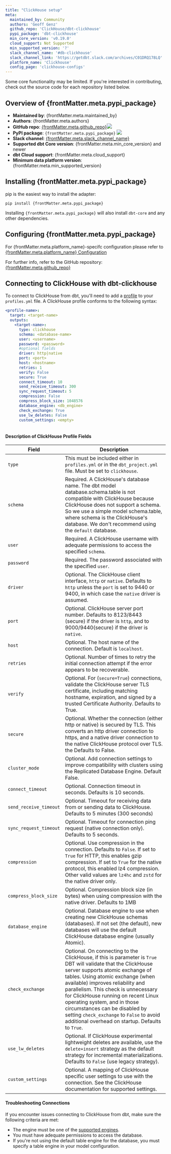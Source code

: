 ```yaml
---
title: "ClickHouse setup"
meta:
  maintained_by: Community
  authors: 'Geoff Genz'
  github_repo: 'ClickHouse/dbt-clickhouse'
  pypi_package: 'dbt-clickhouse'
  min_core_version: 'v0.19.0'
  cloud_support: Not Supported
  min_supported_version: '?'
  slack_channel_name: '#db-clickhouse'
  slack_channel_link: 'https://getdbt.slack.com/archives/C01DRQ178LQ'
  platform_name: 'Clickhouse'
  config_page: 'clickhouse-configs'
---
```


Some core functionality may be limited. If you're interested in contributing, check out the source code for each repository listed below.


<h2> Overview of {frontMatter.meta.pypi_package} </h2>

<ul>
    <li><strong>Maintained by</strong>: {frontMatter.meta.maintained_by}</li>
    <li><strong>Authors</strong>: {frontMatter.meta.authors}</li>
    <li><strong>GitHub repo</strong>: <a href={`https://github.com/${frontMatter.meta.github_repo}`}>{frontMatter.meta.github_repo}</a><a href={`https://github.com/${frontMatter.meta.github_repo}`}><img src={`https://img.shields.io/github/stars/${frontMatter.meta.github_repo}?style=for-the-badge`}/></a></li>
    <li><strong>PyPI package</strong>: <code>{frontMatter.meta.pypi_package}</code> <a href={`https://badge.fury.io/py/${frontMatter.meta.pypi_package}`}><img src={`https://badge.fury.io/py/${frontMatter.meta.pypi_package}.svg`}/></a></li>
    <li><strong>Slack channel</strong>: <a href={frontMatter.meta.slack_channel_link}>{frontMatter.meta.slack_channel_name}</a></li>
    <li><strong>Supported dbt Core version</strong>: {frontMatter.meta.min_core_version} and newer</li>
    <li><strong>dbt Cloud support</strong>: {frontMatter.meta.cloud_support}</li>
    <li><strong>Minimum data platform version</strong>: {frontMatter.meta.min_supported_version}</li>
    </ul>


<h2> Installing {frontMatter.meta.pypi_package} </h2>

pip is the easiest way to install the adapter:

<code>pip install {frontMatter.meta.pypi_package}</code>

<p>Installing <code>{frontMatter.meta.pypi_package}</code> will also install <code>dbt-core</code> and any other dependencies.</p>

<h2> Configuring {frontMatter.meta.pypi_package} </h2>

<p>For {frontMatter.meta.platform_name}-specifc configuration please refer to <a href={frontMatter.meta.config_page}>{frontMatter.meta.platform_name} Configuration</a> </p>

<p>For further info, refer to the GitHub repository: <a href={`https://github.com/${frontMatter.meta.github_repo}`}>{frontMatter.meta.github_repo}</a></p>

## Connecting to ClickHouse with **dbt-clickhouse**

To connect to ClickHouse from dbt, you'll need to add a [profile](https://docs.getdbt.com/docs/core/connection-profiles) to your `profiles.yml` file. A ClickHouse profile conforms to the following syntax:

<File name='profiles.yml'>

```yaml
<profile-name>:
  target: <target-name>
  outputs:
    <target-name>:
      type: clickhouse
      schema: <database-name>
      user: <username>
      password: <password>
      #optional fields
      driver: http|native
      port: <port>
      host: <hostname>
      retries: 1
      verify: False
      secure: True
      connect_timeout: 10
      send_receive_timeout: 300
      sync_request_timeout: 5
      compression: False
      compress_block_size: 1048576
      database_engine: <db_engine>
      check_exchange: True
      use_lw_deletes: False
      custom_settings: <empty>
      
```

</File>

#### Description of ClickHouse Profile Fields


| Field                  | Description                                                                                                                                                                                                                                                                                                                                                                                                                                                                  |
|------------------------|------------------------------------------------------------------------------------------------------------------------------------------------------------------------------------------------------------------------------------------------------------------------------------------------------------------------------------------------------------------------------------------------------------------------------------------------------------------------------|
| `type`                 | This must be included either in `profiles.yml` or in the `dbt_project.yml` file. Must be set to `clickhouse`.                                                                                                                                                                                                                                                                                                                                                                |
| `schema`               | Required. A ClickHouse's database name. The dbt model database.schema.table is not compatible with ClickHouse because ClickHouse does not support a schema. So we use a simple model schema.table, where schema is the ClickHouse's database. We don't recommend using the `default` database.                                                                                                                                                                               |
| `user`                 | Required. A ClickHouse username with adequate permissions to access the specified `schema`.                                                                                                                                                                                                                                                                                                                                                                                  |
| `password`             | Required. The password associated with the specified `user`.                                                                                                                                                                                                                                                                                                                                                                                                                 |
| `driver`               | Optional. The ClickHouse client interface, `http` or `native`.  Defaults to `http` unless the `port` is set to 9440 or 9400, in which case the `native` driver is assumed.                                                                                                                                                                                                                                                                                                   |
| `port`                 | Optional. ClickHouse server port number.  Defaults to 8123/8443 (secure) if the driver is `http`, and to 9000/9440(secure) if the driver is `native`.                                                                                                                                                                                                                                                                                                                        |
| `host`                 | Optional. The host name of the connection. Default is `localhost`.                                                                                                                                                                                                                                                                                                                                                                                                           |
| `retries`              | Optional. Number of times to retry the initial connection attempt if the error appears to be recoverable.                                                                                                                                                                                                                                                                                                                                                                    |
| `verify`               | Optional. For (`secure=True`) connections, validate the ClickHouse server TLS certificate, including matching hostname, expiration, and signed by a trusted Certificate Authority. Defaults to True.                                                                                                                                                                                                                                                                         |
| `secure`               | Optional. Whether the connection (either http or native) is secured by TLS.  This converts an http driver connection to https, and a native driver connection to the native ClickHouse protocol over TLS.  the Defaults to False.                                                                                                                                                                                                                                            |
| `cluster_mode`         | Optional. Add connection settings to improve compatibility with clusters using the Replicated Database Engine. Default False.                                                                                                                                                                                                                                                                                                                                                |
| `connect_timeout`      | Optional. Connection timeout in seconds. Defaults is 10 seconds.                                                                                                                                                                                                                                                                                                                                                                                                             |
| `send_receive_timeout` | Optional. Timeout for receiving data from or sending data to ClickHouse.  Defaults to 5 minutes (300 seconds)                                                                                                                                                                                                                                                                                                                                                                |
| `sync_request_timeout` | Optional. Timeout for connection ping request (native connection only).  Defaults to 5 seconds.                                                                                                                                                                                                                                                                                                                                                                              |
| `compression`          | Optional. Use compression in the connection.  Defaults to `False`.  If set to `True` for HTTP, this enables gzip compression.  If set to `True` for the native protocol, this enabled lz4 compression.  Other valid values are `lz4hc` and `zstd` for the native driver only.                                                                                                                                                                                                |
| `compress_block_size`  | Optional. Compression block size (in bytes) when using compression with the native driver.  Defaults to 1MB                                                                                                                                                                                                                                                                                                                                                                  |
| `database_engine`      | Optional. Database engine to use when creating new ClickHouse schemas (databases).  If not set (the default), new databases will use the default ClickHouse database engine (usually Atomic).                                                                                                                                                                                                                                                                                |
| `check_exchange`       | Optional. On connecting to the ClickHouse, if this is parameter is `True` DBT will validate that the ClickHouse server supports atomic exchange of tables.  Using atomic exchange (when available) improves reliability and parallelism.  This check is unnecessary for ClickHouse running on recent Linux operating system, and in those circumstances can be disabled by setting `check_exchange` to `False` to avoid additional overhead on startup.  Defaults to `True`. |
| `use_lw_deletes`       | Optional. If ClickHouse experimental lightweight deletes are available, use the `delete+insert` strategy as the default strategy for incremental materializations.  Defaults to `False` (use legacy strategy).                                                                                                                                                                                                                                                               |
| `custom_settings`      | Optional. A mapping of ClickHouse specific user settings to use with the connection.  See the ClickHouse documentation for supported settings.                                                                                                                                                                                                                                                                                                                               |

#### Troubleshooting Connections

If you encounter issues connecting to ClickHouse from dbt, make sure the following criteria are met:
- The engine must be one of the [supported engines](/reference/resource-configs/clickhouse-configs#supported-table-engines).
- You must have adequate permissions to access the database.
- If you're not using the default table engine for the database, you must specify a table engine in your model configuration.